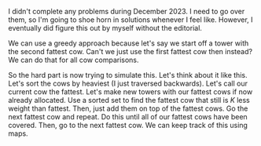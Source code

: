 I didn't complete any problems during December 2023.
I need to go over them, so I'm going to shoe horn in solutions whenever I feel like.
However, I eventually did figure this out by myself without the editorial.

We can use a greedy approach because let's say we start off a tower with the second fattest cow.
Can't we just use the first fattest cow then instead?
We can do that for all cow comparisons.

So the hard part is now trying to simulate this.
Let's think about it like this.
Let's sort the cows by heaviest (I just traversed backwards).
Let's call our current cow the fattest.
Let's make new towers with our fattest cows if now already allocated.
Use a sorted set to find the fattest cow that still is $K$ less weight than fattest.
Then, just add them on top of the fattest cows.
Go the next fattest cow and repeat.
Do this until all of our fattest cows have been covered.
Then, go to the next fattest cow.
We can keep track of this using maps.
